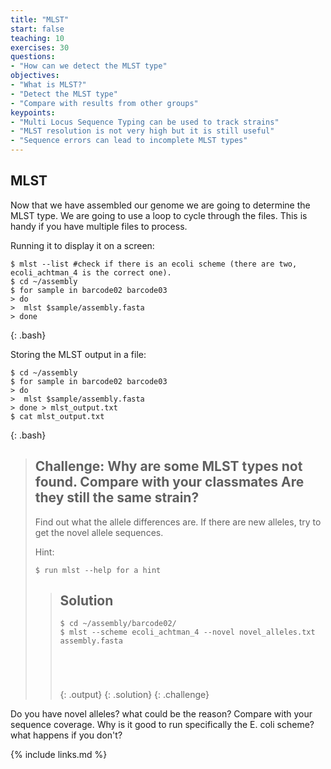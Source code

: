 ```yaml
---
title: "MLST"
start: false
teaching: 10
exercises: 30
questions:
- "How can we detect the MLST type"
objectives:
- "What is MLST?"
- "Detect the MLST type"
- "Compare with results from other groups"
keypoints:
- "Multi Locus Sequence Typing can be used to track strains"
- "MLST resolution is not very high but it is still useful"
- "Sequence errors can lead to incomplete MLST types"
---
```


## MLST

Now that we have assembled our genome we are going to determine the MLST type. We are going to use a loop to cycle through the files. This is handy if you have multiple files to process.

Running it to display it on a screen:
~~~
$ mlst --list #check if there is an ecoli scheme (there are two, ecoli_achtman_4 is the correct one). 
$ cd ~/assembly
$ for sample in barcode02 barcode03
> do
>  mlst $sample/assembly.fasta
> done
~~~
{: .bash}

Storing the MLST output in a file:
~~~
$ cd ~/assembly
$ for sample in barcode02 barcode03
> do
>  mlst $sample/assembly.fasta
> done > mlst_output.txt
$ cat mlst_output.txt
~~~
{: .bash}

> ## Challenge: Why are some MLST types not found. Compare with your classmates Are they still the same strain?
>
> Find out what the allele differences are. If there are new alleles, try to get the novel allele sequences.  
> 
>
> Hint:
> ~~~
> $ run mlst --help for a hint
> ~~~
> 
> 
> > ## Solution
> >
> > 
> > ~~~
> > $ cd ~/assembly/barcode02/
> > $ mlst --scheme ecoli_achtman_4 --novel novel_alleles.txt assembly.fasta
> >  
> > 
> > 
> > 
> > 
> > ~~~
> > {: .output}
> {: .solution}
{: .challenge}

Do you have novel alleles? what could be the reason? Compare with your sequence coverage. Why is it good to run specifically the E. coli scheme? what happens if you don't? 


{% include links.md %}
